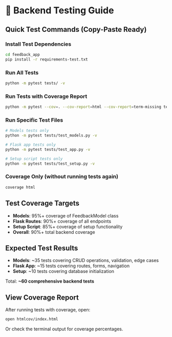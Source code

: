 # 🧪 Backend Testing Guide

## Quick Test Commands (Copy-Paste Ready)

### Install Test Dependencies
```bash
cd feedback_app
pip install -r requirements-test.txt
```

### Run All Tests
```bash
python -m pytest tests/ -v
```

### Run Tests with Coverage Report
```bash
python -m pytest --cov=. --cov-report=html --cov-report=term-missing tests/ -v
```

### Run Specific Test Files
```bash
# Models tests only
python -m pytest tests/test_models.py -v

# Flask app tests only  
python -m pytest tests/test_app.py -v

# Setup script tests only
python -m pytest tests/test_setup.py -v
```

### Coverage Only (without running tests again)
```bash
coverage html
```

## Test Coverage Targets
- **Models**: 95%+ coverage of FeedbackModel class
- **Flask Routes**: 90%+ coverage of all endpoints  
- **Setup Script**: 85%+ coverage of setup functionality
- **Overall**: 90%+ total backend coverage

## Expected Test Results
- **Models**: ~35 tests covering CRUD operations, validation, edge cases
- **Flask App**: ~15 tests covering routes, forms, navigation
- **Setup**: ~10 tests covering database initialization

Total: **~60 comprehensive backend tests**

## View Coverage Report
After running tests with coverage, open:
```bash
open htmlcov/index.html
```

Or check the terminal output for coverage percentages.
